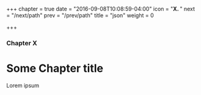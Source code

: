 +++
chapter = true
date = "2016-09-08T10:08:59-04:00"
icon = "<b>X. </b>"
next = "/next/path"
prev = "/prev/path"
title = "json"
weight = 0

+++

### Chapter X

# Some Chapter title

Lorem ipsum
